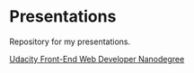 # Presentations
Repository for my presentations.

[Udacity Front-End Web Developer Nanodegree](https://github.com/RusPosevkin/presentations/tree/master/udacity-fend)

